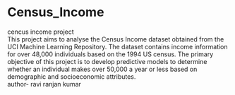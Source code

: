 # Census_Income
cencus income project
<br>
This project aims to analyse the Census Income dataset obtained from the UCI Machine 
Learning Repository. The dataset contains income information for over 48,000 individuals 
based on the 1994 US census. The primary objective of this project is to develop predictive 
models to determine whether an individual makes over 50,000 a year or less based on 
demographic and socioeconomic attributes.
<br>
author- ravi ranjan kumar
